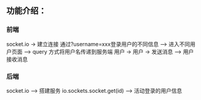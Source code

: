 ## 功能介绍：
### 前端
socket.io -> 建立连接
通过?username=xxx登录用户的不同信息  -->  进入不同用户页面  -->  query 方式将用户名传递到服务端
用户 -> 用户 -> 发送消息  -->  用户接收消息

### 后端
socket.io  -->  搭建服务
io.sockets.socket.get(id)  -->  活动登录的用户信息
